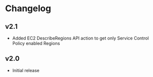 # Changelog

## v2.1

- Added EC2 DescribeRegions API action to get only Service Control Policy enabled Regions

## v2.0

- Initial release
